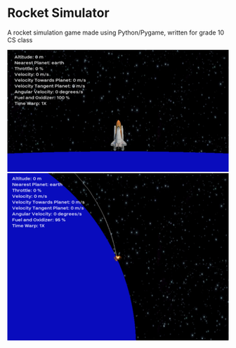 # Rocket Simulator
A rocket simulation game made using Python/Pygame, written for grade 10 CS class

![rocket](screenshots/Rocket.png)
![crash](screenshots/Crash.png)
